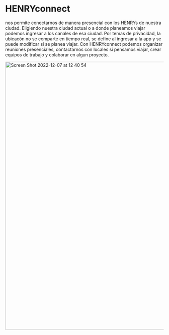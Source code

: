 # HENRYconnect
nos permite conectarnos de manera presencial con los HENRYs de nuestra ciudad. 
Eligiendo nuestra ciudad actual o a donde planeamos viajar podemos ingresar a los canales de esa ciudad. 
Por temas de privacidad, la ubicacón no se comparte en tiempo real, se define al ingresar a la app y se puede modificar si se planea viajar. 
Con HENRYconnect  podemos organizar reuniones presenciales, contactarnos con locales si pensamos viajar, crear equipos de trabajo y colaborar en algun proyecto.

<img width="852" alt="Screen Shot 2022-12-07 at 12 40 54" src="https://user-images.githubusercontent.com/100241036/206267876-b3c3bc0d-a920-4111-88b3-ad4b8c1dbc58.png">
